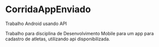 # CorridaAppEnviado
Trabalho Android usando API


Trabalho para disciplina de Desenvolvimento Mobile para um app para cadastro de atletas, utilizando api disponibilizada.
